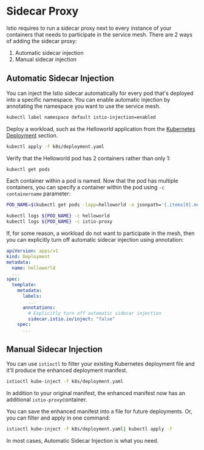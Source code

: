 # Sidecar Proxy

Istio requires to run a sidecar proxy next to every instance of your containers that needs to participate in the service mesh. There are 2 ways of adding the sidecar proxy:

1. Automatic sidecar injection
2. Manual sidecar injection

## Automatic Sidecar Injection

You can inject the Istio sidecar automatically for every pod that's deployed into a specific namespace. You can enable automatic injection by annotating the namespace you want to use the service mesh.

```bash
kubectl label namespace default istio-injection=enabled
```

Deploy a workload, such as the Helloworld application from the [Kubernetes Deployment](../kubernetes/deployment.md#deployment-yaml) section.

```bash
kubectl apply -f k8s/deployment.yaml
```

Verify that the Helloworld pod has 2 containers rather than only 1:

```bash
kubectl get pods
```

Each container within a pod is named. Now that the pod has multiple containers, you can specify a container within the pod using `-c containername` parameter:

```bash
POD_NAME=$(kubectl get pods -lapp=helloworld -o jsonpath='{.items[0].metadata.name}')

kubectl logs ${POD_NAME} -c helloworld
kubectl logs ${POD_NAME} -c istio-proxy
```

If, for some reason, a workload do not want to participate in the mesh, then you can explicitly turn off automatic sidecar injection using annotation:

```yaml
apiVersion: apps/v1
kind: Deployment
metadata:
  name: helloworld
  ...
spec:
  template:
    metadata:
      labels:
        ...
      annotations:
        # Explicitly turn off automatic sidecar injection
        sidecar.istio.io/inject: "false"
    spec:
      ...

```

## Manual Sidecar Injection

You can use `istioctl` to filter your existing Kubernetes deployment file and it'll produce the enhanced deployment manifest.

```bash
istioctl kube-inject -f k8s/deployment.yaml
```

In addition to your original manifest, the enhanced manifest now has an additional `istio-proxy`container.

You can save the enhanced manifest into a file for future deployments. Or, you can filter and apply in one command:

```bash
istioctl kube-inject -f k8s/deployment.yaml| kubectl apply -f
```

In most cases, Automatic Sidecar Injection is what you need.

